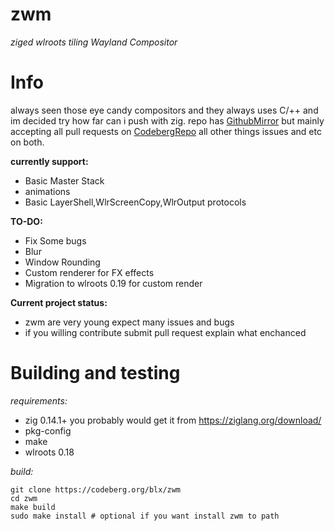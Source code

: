 # zwm
*ziged wlroots tiling Wayland Compositor*

# Info
always seen those eye candy compositors and they always uses C/++ and im decided try how far can i push with zig. repo has [GithubMirror](https://github.com/binarylinuxx/zwm.git) but mainly accepting all pull requests on [CodebergRepo](https://codeberg.org/blx/zwm.git) all other things issues and etc on both.

**currently support:**
- Basic Master Stack
- animations
- Basic LayerShell,WlrScreenCopy,WlrOutput protocols

**TO-DO:**
- Fix Some bugs
- Blur 
- Window Rounding
- Custom renderer for FX effects
- Migration to wlroots 0.19 for custom render

**Current project status:**
- zwm are very young expect many issues and bugs
- if you willing contribute submit pull request explain what enchanced

# Building and testing

*requirements:*
- zig 0.14.1+ you probably would get it from https://ziglang.org/download/
- pkg-config
- make
- wlroots 0.18

*build:*
```
git clone https://codeberg.org/blx/zwm
cd zwm
make build
sudo make install # optional if you want install zwm to path
```
